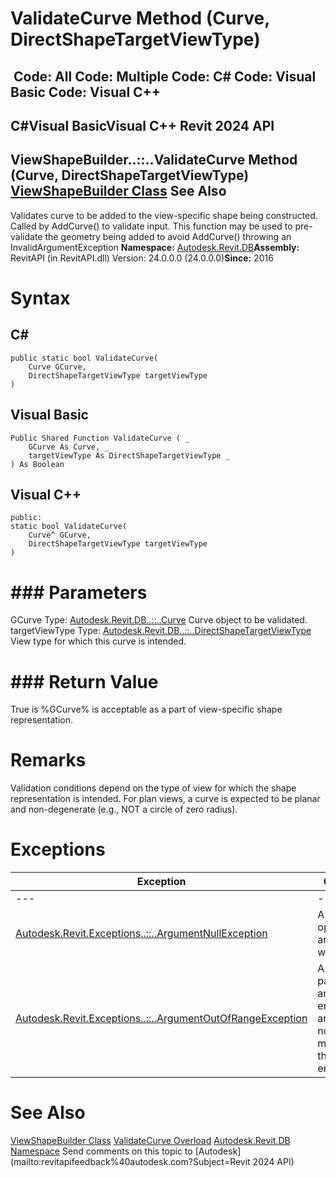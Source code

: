# ValidateCurve Method (Curve, DirectShapeTargetViewType)

﻿
 Code: All Code: Multiple Code: C# Code: Visual Basic Code: Visual C++   
---  
C#Visual BasicVisual C++
Revit 2024 API  
---  
ViewShapeBuilder..::..ValidateCurve Method (Curve, DirectShapeTargetViewType)  
[ViewShapeBuilder Class](f99edd24-4519-56d5-a5d6-aa1565a893af.md "ViewShapeBuilder Class") See Also  
---  
Validates curve to be added to the view-specific shape being constructed. Called by AddCurve() to validate input. This function may be used to pre-validate the geometry being added to avoid AddCurve() throwing an InvalidArgumentException 
**Namespace:** [Autodesk.Revit.DB](87546ba7-461b-c646-cbb1-2cb8f5bff8b2.md "Autodesk.Revit.DB Namespace")**Assembly:** RevitAPI (in RevitAPI.dll) Version: 24.0.0.0 (24.0.0.0)**Since:** 2016 
# Syntax
C#  
---  
```text
public static bool ValidateCurve(
	Curve GCurve,
	DirectShapeTargetViewType targetViewType
)
```
  
Visual Basic  
---  
```text
Public Shared Function ValidateCurve ( _
	GCurve As Curve, _
	targetViewType As DirectShapeTargetViewType _
) As Boolean
```
  
Visual C++  
---  
```text
public:
static bool ValidateCurve(
	Curve^ GCurve, 
	DirectShapeTargetViewType targetViewType
)
```
  
# ### Parameters
GCurve
    Type: [Autodesk.Revit.DB..::..Curve](400cc9b6-9ff7-de85-6fd8-c20002209d25.md "Curve Class") Curve object to be validated. 
targetViewType
    Type: [Autodesk.Revit.DB..::..DirectShapeTargetViewType](1c5cd94e-3804-54da-73af-505655b0948f.md "DirectShapeTargetViewType Enumeration") View type for which this curve is intended. 
# ### Return Value
True is %GCurve% is acceptable as a part of view-specific shape representation. 
# Remarks
Validation conditions depend on the type of view for which the shape representation is intended. For plan views, a curve is expected to be planar and non-degenerate (e.g., NOT a circle of zero radius). 
# Exceptions
| Exception | Condition |
| --- | --- |
| --- | --- |
| [Autodesk.Revit.Exceptions..::..ArgumentNullException](631e1424-60f4-929b-4e52-dda9dcd26316.md "ArgumentNullException Class") | A non-optional argument was null |
| [Autodesk.Revit.Exceptions..::..ArgumentOutOfRangeException](60f148c9-ece0-a6bb-4e12-bb4a9c8c8a24.md "ArgumentOutOfRangeException Class") | A value passed for an enumeration argument is not a member of that enumeration |

# See Also
[ViewShapeBuilder Class](f99edd24-4519-56d5-a5d6-aa1565a893af.md "ViewShapeBuilder Class")
[ValidateCurve Overload](b4a33128-d93f-0ac3-61d6-de0f4b771872.md "ValidateCurve Method")
[Autodesk.Revit.DB Namespace](87546ba7-461b-c646-cbb1-2cb8f5bff8b2.md "Autodesk.Revit.DB Namespace")
Send comments on this topic to [Autodesk](mailto:revitapifeedback%40autodesk.com?Subject=Revit 2024 API)